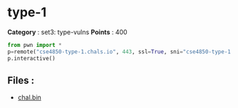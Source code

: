 # type-1

**Category** : set3: type-vulns
**Points** : 400

```python
from pwn import * 
p=remote("cse4850-type-1.chals.io", 443, ssl=True, sni="cse4850-type-1.chals.io")
p.interactive()
```



## Files : 
 - [chal.bin](./chal.bin)


